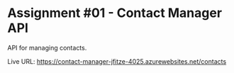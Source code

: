 
# Assignment #01 - Contact Manager API

API for managing contacts.

Live URL: https://contact-manager-jfitze-4025.azurewebsites.net/contacts
